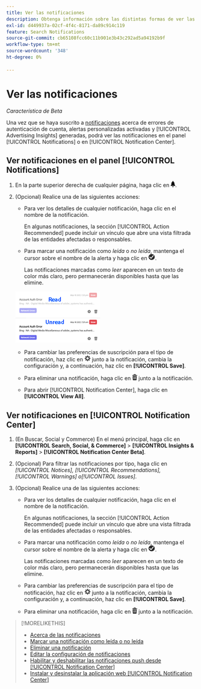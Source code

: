 ```yaml
---
title: Ver las notificaciones
description: Obtenga información sobre las distintas formas de ver las notificaciones.
exl-id: d449937a-02cf-4f4c-8171-da89c914c119
feature: Search Notifications
source-git-commit: cb65108fcc60c11b901e3b43c292ad5a94192b9f
workflow-type: tm+mt
source-wordcount: '348'
ht-degree: 0%

---
```


# Ver las notificaciones

*Característica de Beta*

Una vez que se haya suscrito a [notificaciones](notification-edit.md) acerca de errores de autenticación de cuenta, alertas personalizadas activadas y [!UICONTROL Advertising Insights] generadas, podrá ver las notificaciones en el panel [!UICONTROL Notifications] o en [!UICONTROL Notification Center].

## Ver notificaciones en el panel [!UICONTROL Notifications]

1. En la parte superior derecha de cualquier página, haga clic en ![Notificaciones](/help/search-social-commerce/assets/notifications-panel.png "Notificaciones").

1. (Opcional) Realice una de las siguientes acciones:

   * Para ver los detalles de cualquier notificación, haga clic en el nombre de la notificación.

     En algunas notificaciones, la sección [!UICONTROL Action Recommended] puede incluir un vínculo que abre una vista filtrada de las entidades afectadas o responsables.

   * Para marcar una notificación como *leída* o *no leída*, mantenga el cursor sobre el nombre de la alerta y haga clic en ![Marcar como leída o no leída](/help/search-social-commerce/assets/notifications-read-unread.png "Marcar como leída o no leída").

     Las notificaciones marcadas como *leer* aparecen en un texto de color más claro, pero permanecerán disponibles hasta que las elimine.

   ![Notificaciones leídas y no leídas](/help/search-social-commerce/assets/notifications-read-vs-unread.png "Notificaciones leídas y no leídas")

   * Para cambiar las preferencias de suscripción para el tipo de notificación, haz clic en ![Configuración](/help/search-social-commerce/assets/settings-nc.png "Configuración") junto a la notificación, cambia la configuración y, a continuación, haz clic en **[!UICONTROL Save]**.

   * Para eliminar una notificación, haga clic en ![Eliminar](/help/search-social-commerce/assets/delete.png "Eliminar") junto a la notificación.

   * Para abrir [!UICONTROL Notification Center], haga clic en **[!UICONTROL View All]**.

## Ver notificaciones en [!UICONTROL Notification Center]

1. (En Buscar, Social y Commerce) En el menú principal, haga clic en **[!UICONTROL Search, Social, & Commerce]** > **[!UICONTROL Insights & Reports]** > **[!UICONTROL Notification Center Beta]**.

1. (Opcional) Para filtrar las notificaciones por tipo, haga clic en *[!UICONTROL Notices], [!UICONTROL Recommendations], [!UICONTROL Warnings] o[!UICONTROL Issues]*.

1. (Opcional) Realice una de las siguientes acciones:

   * Para ver los detalles de cualquier notificación, haga clic en el nombre de la notificación.

     En algunas notificaciones, la sección [!UICONTROL Action Recommended] puede incluir un vínculo que abre una vista filtrada de las entidades afectadas o responsables.

   * Para marcar una notificación como *leída* o *no leída*, mantenga el cursor sobre el nombre de la alerta y haga clic en ![Marcar como leída o no leída](/help/search-social-commerce/assets/notifications-read-unread.png "Marcar como leída o no leída").

     Las notificaciones marcadas como *leer* aparecen en un texto de color más claro, pero permanecerán disponibles hasta que las elimine.

   * Para cambiar las preferencias de suscripción para el tipo de notificación, haz clic en ![Configuración](/help/search-social-commerce/assets/settings-nc.png "Configuración") junto a la notificación, cambia la configuración y, a continuación, haz clic en **[!UICONTROL Save]**.

   * Para eliminar una notificación, haga clic en ![Eliminar](/help/search-social-commerce/assets/delete.png "Eliminar") junto a la notificación.

>[!MORELIKETHIS]
>
>* [Acerca de las notificaciones](/help/search-social-commerce/notifications/notification-about.md)
>* [Marcar una notificación como leída o no leída](notification-mark-read-unread.md)
>* [Eliminar una notificación](notification-delete.md)
>* [Editar la configuración de notificaciones](notification-edit.md)
>* [Habilitar y deshabilitar las notificaciones push desde [!UICONTROL Notification Center]](notifications-push-enable-disable.md)
>* [Instalar y desinstalar la aplicación web [!UICONTROL Notification Center]](notification-app-install-uninstall.md)
